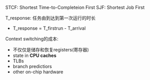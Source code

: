 
STCF: Shortest Time-to-Completeion First
SJF: Shortest Job First

T_response: 任务由到达到第一次运行的时长
- T_response = T_firstrun - T_arrival

Context switching的成本:
- 不仅仅是储存和恢复registers(寄存器)
- state in **CPU caches**
- TLBs
- branch predictiors
- other on-chip hardware